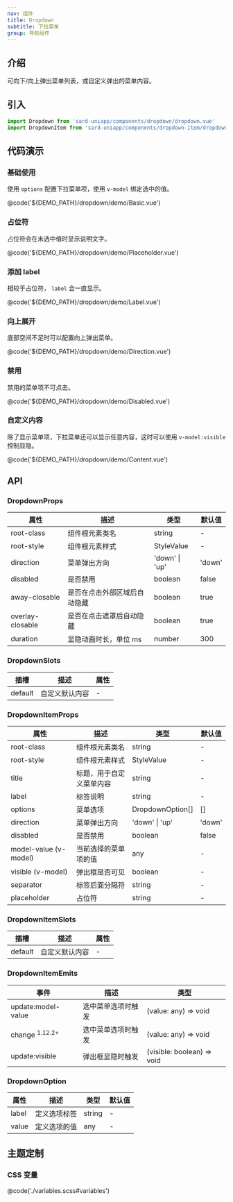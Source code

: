 ```yaml
---
nav: 组件
title: Dropdown
subtitle: 下拉菜单
group: 导航组件
---
```


## 介绍

可向下/向上弹出菜单列表，或自定义弹出的菜单内容。

## 引入

```ts
import Dropdown from 'sard-uniapp/components/dropdown/dropdown.vue'
import DropdownItem from 'sard-uniapp/components/dropdown-item/dropdown-item.vue'
```

## 代码演示

### 基础使用

使用 `options` 配置下拉菜单项，使用 `v-model` 绑定选中的值。

@code('${DEMO_PATH}/dropdown/demo/Basic.vue')

### 占位符

占位符会在未选中值时显示说明文字。

@code('${DEMO_PATH}/dropdown/demo/Placeholder.vue')

### 添加 label

相较于占位符， `label` 会一直显示。

@code('${DEMO_PATH}/dropdown/demo/Label.vue')

### 向上展开

底部空间不足时可以配置向上弹出菜单。

@code('${DEMO_PATH}/dropdown/demo/Direction.vue')

### 禁用

禁用的菜单项不可点击。

@code('${DEMO_PATH}/dropdown/demo/Disabled.vue')

### 自定义内容

除了显示菜单项，下拉菜单还可以显示任意内容，这时可以使用 `v-model:visible` 控制显隐。

@code('${DEMO_PATH}/dropdown/demo/Content.vue')

## API

### DropdownProps

| 属性             | 描述                         | 类型           | 默认值 |
| ---------------- | ---------------------------- | -------------- | ------ |
| root-class       | 组件根元素类名               | string         | -      |
| root-style       | 组件根元素样式               | StyleValue     | -      |
| direction        | 菜单弹出方向                 | 'down' \| 'up' | 'down' |
| disabled         | 是否禁用                     | boolean        | false  |
| away-closable    | 是否在点击外部区域后自动隐藏 | boolean        | true   |
| overlay-closable | 是否在点击遮罩后自动隐藏     | boolean        | true   |
| duration         | 显隐动画时长，单位 ms        | number         | 300    |

### DropdownSlots

| 插槽    | 描述           | 属性 |
| ------- | -------------- | ---- |
| default | 自定义默认内容 | -    |

### DropdownItemProps

| 属性                  | 描述                     | 类型             | 默认值 |
| --------------------- | ------------------------ | ---------------- | ------ |
| root-class            | 组件根元素类名           | string           | -      |
| root-style            | 组件根元素样式           | StyleValue       | -      |
| title                 | 标题，用于自定义菜单内容 | string           | -      |
| label                 | 标签说明                 | string           | -      |
| options               | 菜单选项                 | DropdownOption[] | []     |
| direction             | 菜单弹出方向             | 'down' \| 'up'   | 'down' |
| disabled              | 是否禁用                 | boolean          | false  |
| model-value (v-model) | 当前选择的菜单项的值     | any              | -      |
| visible (v-model)     | 弹出框是否可见           | boolean          | -      |
| separator             | 标签后面分隔符           | string           | -      |
| placeholder           | 占位符                   | string           | -      |

### DropdownItemSlots

| 插槽    | 描述           | 属性 |
| ------- | -------------- | ---- |
| default | 自定义默认内容 | -    |

### DropdownItemEmits

| 事件                      | 描述               | 类型                       |
| ------------------------- | ------------------ | -------------------------- |
| update:model-value        | 选中菜单选项时触发 | (value: any) => void       |
| change <sup>1.12.2+</sup> | 选中菜单选项时触发 | (value: any) => void       |
| update:visible            | 弹出框显隐时触发   | (visible: boolean) => void |

### DropdownOption

| 属性  | 描述         | 类型   | 默认值 |
| ----- | ------------ | ------ | ------ |
| label | 定义选项标签 | string | -      |
| value | 定义选项的值 | any    | -      |

## 主题定制

### CSS 变量

@code('./variables.scss#variables')
